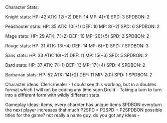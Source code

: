 Character Stats:

Knight stats:
    HP: 42  ATK: 12(+2)  DEF: 14  MP: 4(+1)  SPD: 3 SPDBON: 2 

Peashooter stats:
    HP: 35  ATK: 10(+1)  DEF: 10  MP: 8(+2)  SPD: 6 SPDBON: 2

Mage stats:
    HP: 29  ATK: 7(+2)  DEF: 10   MP: 20(+5)  SPD: 2 SPDBON: 2

Rouge stats:
    HP: 31  ATK: 13(+4)  DEF: 14  MP: 6(+1)  SPD: 7 SPDBON: 3

Sans stats:
    HP: 33  ATK: 10(+2)  DEF: 11  MP: 15(+3)  SPD: 5 SPDBON: 2

Bard stats:
    HP: 37  ATK: 7(+1)  DEF: 13  MP: 17(+4)  SPD: 4 SPDBON: 2

Barbarian stats:
    HP: 52 ATK: 14(+2) DEF: 11 MP: 2(0) SPD: 1 SPDBON: 2

Character ideas:
    Cleric/healer - I could see this working, but in a doubles format which I will not be coding any time soon
    Druid - Taking a turn to turn into a different form with wildly different stats
    
Gameplay ideas:
    items, every charcter has unique items
    SPDBON everyturn the next player increases that much P2SPD = P2SPD + P2SPDBON
possible titles for the game?
    not really a name guy, do you got any ideas -
